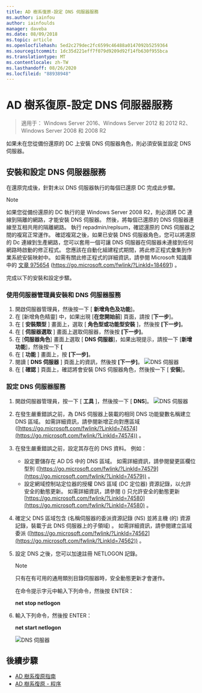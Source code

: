 ```yaml
---
title: AD 樹系復原-設定 DNS 伺服器服務
ms.author: iainfou
author: iainfoulds
manager: daveba
ms.date: 08/09/2018
ms.topic: article
ms.openlocfilehash: 5ed2c279dec2fc6599c46488a0147092b5259364
ms.sourcegitcommit: 1dc35d221eff7f079d9209d92f14fb630f955bca
ms.translationtype: MT
ms.contentlocale: zh-TW
ms.lasthandoff: 08/26/2020
ms.locfileid: "88938948"
---
```

# <a name="ad-forest-recovery---configuring-the-dns-server-service"></a>AD 樹系復原-設定 DNS 伺服器服務

>適用于： Windows Server 2016、Windows Server 2012 和 2012 R2、Windows Server 2008 和 2008 R2

如果未在您從備份還原的 DC 上安裝 DNS 伺服器角色，則必須安裝並設定 DNS 伺服器。

## <a name="install-and-configure-the-dns-server-service"></a>安裝和設定 DNS 伺服器服務

在還原完成後，針對未以 DNS 伺服器執行的每個已還原 DC 完成此步驟。

> [!NOTE]
> 如果您從備份還原的 DC 執行的是 Windows Server 2008 R2，則必須將 DC 連線到隔離的網路，才能安裝 DNS 伺服器。 然後，將每個已還原的 DNS 伺服器連線至互相共用的隔離網路。 執行 repadmin/replsum，確認還原的 DNS 伺服器之間的複寫正常運作。 確認複寫之後，如果已安裝 DNS 伺服器角色，您可以將還原的 Dc 連線到生產網路，您可以套用一個可讓 DNS 伺服器在伺服器未連接到任何網路時啟動的修正程式。 您應該在自動化組建程式期間，將此修正程式彙集到作業系統安裝映射中。 如需有關此修正程式的詳細資訊，請參閱 Microsoft 知識庫中的 [文章 975654](https://go.microsoft.com/fwlink/?LinkId=184691) (https://go.microsoft.com/fwlink/?LinkId=184691) 。

完成以下的安裝和設定步驟。

### <a name="to-install-and-the-dns-server-service-using-server-manager"></a>使用伺服器管理員安裝和 DNS 伺服器服務

1. 開啟伺服器管理員，然後按一下 [ **新增角色及功能**]。
2. 在 [新增角色精靈] 中，如果出現 [**在您開始前**] 頁面，請按 [**下一步**]。
3. 在 [ **安裝類型** ] 畫面上，選取 [ **角色型或功能型安裝** ]，然後按 **[下一步]**。
4. 在 [ **伺服器選取** ] 畫面上選取伺服器，然後按 **[下一步]**。
5. 在 [**伺服器角色**] 畫面上選取 [ **DNS 伺服器**]，如果出現提示，請按一下 [**新增功能**]，然後按一下 **[**
6. 在 [ **功能** ] 畫面上，按 **[下一步]**。
7. 閱讀 [ **DNS 伺服器** ] 頁面上的資訊，然後按 **[下一步]**。
   ![DNS 伺服器](media/AD-Forest-Recovery-Configure-DNS/dns1.png)
8. 在 [ **確認** ] 頁面上，確認將會安裝 DNS 伺服器角色，然後按一下 [ **安裝**]。

### <a name="to-configure-the-dns-server-service"></a>設定 DNS 伺服器服務

1. 開啟伺服器管理員，按一下 [ **工具** ]，然後按一下 [ **DNS**]。
   ![DNS 伺服器](media/AD-Forest-Recovery-Configure-DNS/dns2.png)
2. 在發生嚴重錯誤之前，為 DNS 伺服器上裝載的相同 DNS 功能變數名稱建立 DNS 區域。 如需詳細資訊，請參閱新增正向對應區域 ([https://go.microsoft.com/fwlink/?LinkId=74574](https://go.microsoft.com/fwlink/?LinkId=74574)) 。
3. 在發生嚴重錯誤之前，設定其存在的 DNS 資料。 例如：

   - 設定要儲存在 AD DS 中的 DNS 區域。 如需詳細資訊，請參閱變更區欄位型別 ([https://go.microsoft.com/fwlink/?LinkId=74579](https://go.microsoft.com/fwlink/?LinkId=74579)) 。
   - 設定網域控制站定位器的授權 DNS 區域 (DC 定位器) 資源記錄，以允許安全的動態更新。 如需詳細資訊，請參閱 () 只允許安全的動態更新 [https://go.microsoft.com/fwlink/?LinkId=74580](https://go.microsoft.com/fwlink/?LinkId=74580) 。

4. 確定父 DNS 區域包含 (名稱伺服器的委派資源記錄 (NS) 並將主機 (的) 資源記錄，裝載于此 DNS 伺服器上的子領域) 。 如需詳細資訊，請參閱建立區域委派 ([https://go.microsoft.com/fwlink/?LinkId=74562](https://go.microsoft.com/fwlink/?LinkId=74562)) 。
5. 設定 DNS 之後，您可以加速註冊 NETLOGON 記錄。

   > [!NOTE]
   > 只有在有可用的通用類別目錄伺服器時，安全動態更新才會運作。

   在命令提示字元中輸入下列命令，然後按 ENTER：

   **net stop netlogon**

6. 輸入下列命令，然後按 ENTER：

   **net start netlogon**

   ![DNS 伺服器](media/AD-Forest-Recovery-Configure-DNS/dns3.png)

## <a name="next-steps"></a>後續步驟

- [AD 樹系復原指南](AD-Forest-Recovery-Guide.md)
- [AD 樹系復原 - 程序](AD-Forest-Recovery-Procedures.md)
